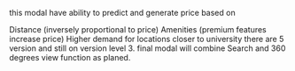 this modal have ability to predict and generate price based on

Distance (inversely proportional to price)
Amenities (premium features increase price)
Higher demand for locations closer to university
there are 5 version and still on version level 3. final modal will combine Search and 360 degrees view function as planed.

